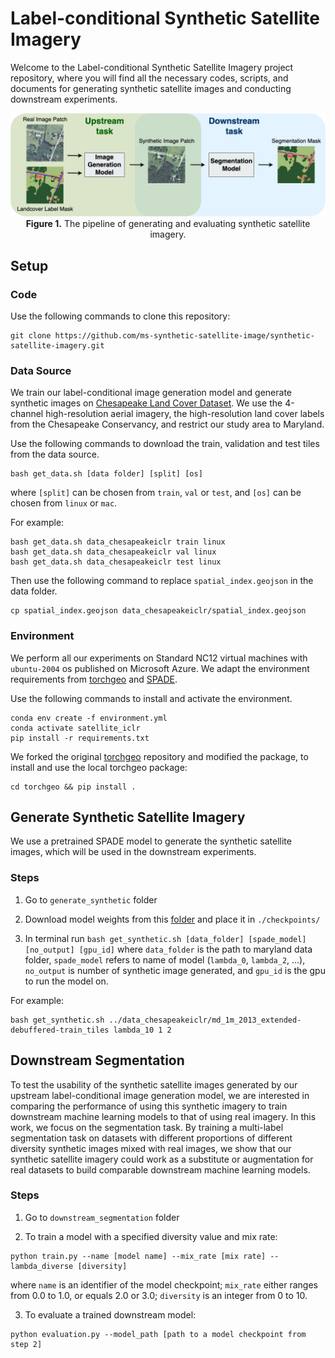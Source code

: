 # Label-conditional Synthetic Satellite Imagery
Welcome to the Label-conditional Synthetic Satellite Imagery project repository, where you will find all the necessary codes, scripts, and documents for generating synthetic satellite images and conducting downstream experiments.

<p align="center">
    <img src="figures/pipeline.drawio.png" width="800"/><br/>
    <b>Figure 1.</b> The pipeline of generating and evaluating synthetic satellite imagery.
</p>

## Setup

### Code
Use the following commands to clone this repository:

```
git clone https://github.com/ms-synthetic-satellite-image/synthetic-satellite-imagery.git
```

### Data Source
We train our label-conditional image generation model and generate synthetic images on [Chesapeake Land Cover Dataset](https://lila.science/datasets/chesapeakelandcover). We use the 4-channel high-resolution aerial imagery, the high-resolution land cover labels from the Chesapeake Conservancy, and restrict our study area to Maryland.

Use the following commands to download the train, validation and test tiles from the data source.

```
bash get_data.sh [data folder] [split] [os]
```
where `[split]` can be chosen from `train`, `val` or `test`, and `[os]` can be chosen from `linux` or `mac`.

For example:
```
bash get_data.sh data_chesapeakeiclr train linux
bash get_data.sh data_chesapeakeiclr val linux
bash get_data.sh data_chesapeakeiclr test linux
```

Then use the following command to replace `spatial_index.geojson` in the data folder.
```
cp spatial_index.geojson data_chesapeakeiclr/spatial_index.geojson
```
### Environment
We perform all our experiments on 
Standard NC12 virtual machines with `ubuntu-2004` os published on Microsoft Azure. We adapt the environment requirements from [torchgeo](https://github.com/microsoft/torchgeo) and [SPADE](https://github.com/nvlabs/spade/#installation).

Use the following commands to install and activate the environment.

```
conda env create -f environment.yml
conda activate satellite_iclr
pip install -r requirements.txt
```

We forked the original [torchgeo](https://github.com/microsoft/torchgeo) repository and modified the package, to install and use the local torchgeo package:
```
cd torchgeo && pip install .
```

## Generate Synthetic Satellite Imagery

We use a pretrained SPADE model to generate the synthetic satellite images, which will be used in the downstream experiments.

### Steps

1. Go to `generate_synthetic` folder

2. Download model weights from this [folder](https://drive.google.com/drive/folders/11C1qxiOcIur7rWcom1odeCSQJ7g2sjmz) and place it in `./checkpoints/`

3. In terminal run `bash get_synthetic.sh [data_folder] [spade_model] [no_output] [gpu_id]` where `data_folder` is the path to maryland data folder, `spade_model` refers to name of model (`lambda_0`, `lambda_2`, ...), `no_output` is number of synthetic image generated, and `gpu_id` is the gpu to run the model on.

For example:
```
bash get_synthetic.sh ../data_chesapeakeiclr/md_1m_2013_extended-debuffered-train_tiles lambda_10 1 2
```


## Downstream Segmentation
To test the usability of the synthetic satellite images generated by our upstream label-conditional image generation model, we are interested in comparing the performance of using this synthetic imagery to train downstream machine learning models to that of using real imagery. In this work, we focus on the segmentation task. By training a multi-label
segmentation task on datasets with different proportions of different diversity synthetic images mixed with real images, we show that our synthetic satellite imagery could work as a substitute or augmentation for real datasets to build comparable downstream machine learning models.

### Steps

1. Go to `downstream_segmentation` folder

2. To train a model with a specified diversity value and mix rate:

```
python train.py --name [model name] --mix_rate [mix rate] --lambda_diverse [diversity]
```
where `name` is an identifier of the model checkpoint; `mix_rate` either ranges from 0.0 to 1.0, or equals 2.0 or 3.0; `diversity` is an integer from 0 to 10.

3. To evaluate a trained downstream model:

```
python evaluation.py --model_path [path to a model checkpoint from step 2]
```